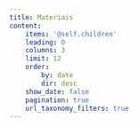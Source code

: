 ```yaml
---
title: Materiais
content:
    items: '@self.children'
    leading: 0
    columns: 3
    limit: 12
    order:
        by: date
        dir: desc
    show_date: false
    pagination: true
    url_taxonomy_filters: true
---
```


